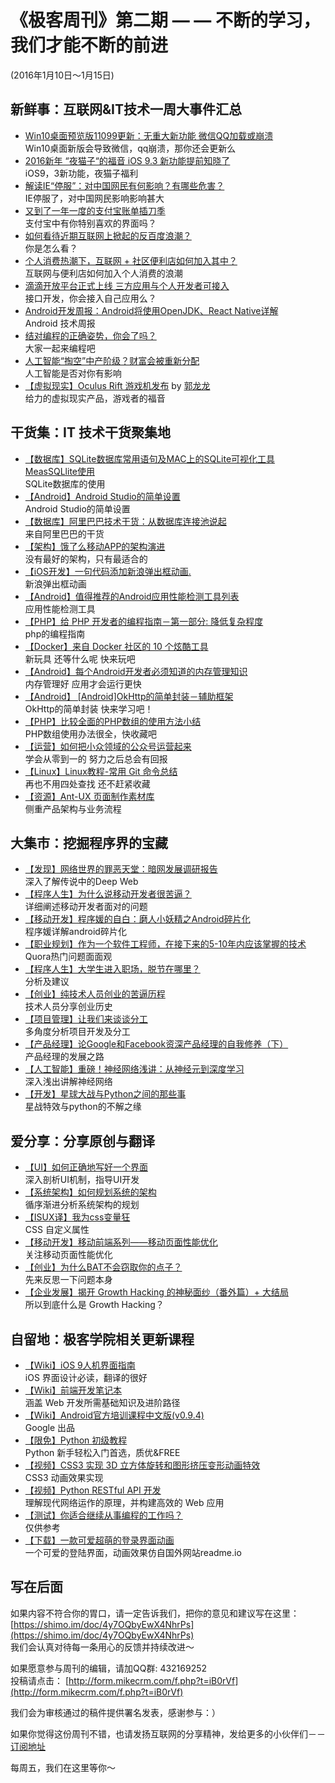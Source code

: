 # 《极客周刊》第二期 — — 不断的学习，我们才能不断的前进

(2016年1月10日～1月15日)

## 新鲜事：互联网&IT技术一周大事件汇总 

- [Win10桌面预览版11099更新：无重大新功能 微信QQ加载或崩溃](http://t.qianzhan.com/mob/detail/160114-58a9e27c.html) 
<br>Win10桌面新版会导致微信，qq崩溃，那你还会更新么
- [2016新年 “夜猫子“的福音 iOS 9.3 新功能提前知晓了](http://www.devstore.cn/new/newInfo/16913.html) 
<br>iOS9，3新功能，夜猫子福利
- [解读IE“停服”：对中国网民有何影响？有哪些危害？](http://www.cnbeta.com/articles/466593.htm) 
<br>IE停服了，对中国网民影响影响甚大
- [又到了一年一度的支付宝账单插刀季](http://www.devstore.cn/new/newInfo/16923.html) 
<br>支付宝中有你特别喜欢的界面吗？
- [如何看待近期互联网上掀起的反百度浪潮？](https://www.zhihu.com/question/39418607) 
<br>你是怎么看？
- [个人消费热潮下，互联网 + 社区便利店如何加入其中？](http://36kr.com/p/5042263.html?ref=head_line_top) 
<br>互联网与便利店如何加入个人消费的浪潮
- [滴滴开放平台正式上线 三方应用与个人开发者可接入](http://dididache.baijia.baidu.com/article/295344) 
<br>接口开发，你会接入自己应用么？
- [Android开发周报：Android将使用OpenJDK、React Native详解](http://dididache.baijia.baidu.com/article/295344) 
<br>Android 技术周报
- [结对编程的正确姿势，你会了吗？](http://blog.jobbole.com/97183/) 
<br>大家一起来编程吧
- [人工智能“掏空”中产阶级？财富会被重新分配](http://tech.163.com/16/0114/09/BD9EPORQ00094OE0.html#index_wit) 
<br>人工智能是否对你有影响
- [【虚拟现实】Oculus Rift 游戏机发布](http://www.cnbeta.com/articles/465305.htm) by [郭龙龙](734675526@qq.com)
<br>给力的虚拟现实产品，游戏者的福音

## 干货集：IT 技术干货聚集地

- [【数据库】SQLite数据库常用语句及MAC上的SQLite可视化工具MeasSQLlite使用](http://my.oschina.net/u/2340880/blog/600820)
<br>SQLite数据库的使用
- [【Android】Android Studio的简单设置](http://ask.android-studio.org/?/article/14)
<br>Android Studio的简单设置
- [【数据库】阿里巴巴技术干货：从数据库连接池说起](http://yq.aliyun.com/articles/47?spm=5176.100240.searchblog.46)
<br>来自阿里巴巴的干货
- [【架构】饿了么移动APP的架构演进](https://mp.weixin.qq.com/s?__biz=MzAxNDUwMzU3Mw==&mid=401044540&idx=1&sn=24b7d8fb655ae6dd5d989d0cb3c08e90)
<br>没有最好的架构，只有最适合的
- [【iOS开发】一句代码添加新浪弹出框动画.](http://bihongbo.com/2015/08/19/sinaAnimation/?hmsr=toutiao.io&utm_medium=toutiao.io&utm_source=toutiao.io)
<br>新浪弹出框动画
- [【Android】值得推荐的Android应用性能检测工具列表](http://zhuanlan.zhihu.com/zmywly8866/20416881?f=tt)
<br>应用性能检测工具
- [【PHP】给 PHP 开发者的编程指南－第一部分: 降低复杂程度](http://www.oschina.net/translate/programming-guidelines-php-developers-part-1-reducing-complexity)
<br>php的编程指南
- [【Docker】来自 Docker 社区的 10 个炫酷工具](http://www.oschina.net/translate/10-cool-tools-docker-community)
<br>新玩具 还等什么呢 快来玩吧
- [【Android】每个Android开发者必须知道的内存管理知识](http://www.open-open.com/lib/view/open1416882901364.html)
<br>内存管理好 应用才会运行更快
- [【Android】 [Android]OkHttp的简单封装－辅助框架](http://blog.csdn.net/qiujuer/article/details/50442600)
<br>OkHttp的简单封装 快来学习吧！
- [【PHP】比较全面的PHP数组的使用方法小结](http://www.phpxuexi.com/PHPrumen/201411/3502.html)
<br>PHP数组使用办法很全，快收藏吧
- [【运营】如何把小众领域的公众号运营起来](http://www.chanpin100.com/archives/36704)
<br>学会从零到一的 努力之后总会有回报
- [【Linux】Linux教程-常用 Git 命令总结](http://www.pythontab.com/html/2015/linuxkaiyuan_1224/999.html)
<br>再也不用四处查找 还不赶紧收藏
- [【资源】Ant-UX 页面制作素材库](https://github.com/ant-design/ant-ux)
<br>侧重产品架构与业务流程

## 大集市：挖掘程序界的宝藏 
 
- [【发现】网络世界的罪恶天堂：暗网发展调研报告](http://www.freebuf.com/articles/92296.html)
<br>深入了解传说中的Deep Web
- [【程序人生】为什么说移动开发者很苦逼？](http://36kr.com/p/5042258.html)
<br>详细阐述移动开发者面对的问题
- [【移动开发】程序媛的自白：磨人小妖精之Android碎片化](http://geek.csdn.net/news/detail/50851)
<br>程序媛详解android碎片化
- [【职业规划】作为一个软件工程师，在接下来的5-10年内应该掌握的技术](http://webres.wang/the-best-skill-set-to-have-for-the-next-5-10-years/)
<br>Quora热门问题面面观
- [【程序人生】大学生进入职场，脱节在哪里？](http://www.phpxs.com/post/4576)
<br>分析及建议
- [【创业】纯技术人员创业的苦逼历程](http://mp.weixin.qq.com/s?__biz=MzA5MzYyNzc1OA==&mid=401625899&idx=1&sn=0ae085dd8998c1673718063f41afe695&scene=0#wechat_redirect)
<br>技术人员分享创业历史
- [【项目管理】让我们来谈谈分工](http://coolshell.cn/articles/17295.html)
<br>多角度分析项目开发及分工
- [【产品经理】论Google和Facebook资深产品经理的自我修养（下）](http://36kr.com/p/5041380.html)
<br>产品经理的发展之路
- [【人工智能】重磅！神经网络浅讲：从神经元到深度学习](http://www.36dsj.com/archives/39775)
<br>深入浅出讲解神经网络
- [【开发】星球大战与Python之间的那些事](http://codingpy.com/article/what-python-got-to-do-with-star-wars/)
<br>星战特效与python的不解之缘

## 爱分享：分享原创与翻译

- [【UI】如何正确地写好一个界面](http://oncenote.com/2015/12/08/How-to-build-UI/)
<br>深入剖析UI机制，指导UI开发
- [【系统架构】如何规划系统的架构](http://zhuanlan.zhihu.com/justinlam/20325726)
<br>循序渐进分析系统架构的规划
- [【ISUX译】我为css变量狂](http://isux.tencent.com/why-im-excited-about-native-css-variables.html)
<br>CSS 自定义属性
- [【移动开发】移动前端系列——移动页面性能优化](http://www.zcool.com.cn/article/ZMzg0NDMy.html)
<br>关注移动页面性能优化
- [【创业】为什么BAT不会窃取你的点子？](http://www.jianshu.com/p/18b9981bf552)
<br>先来反思一下问题本身
- [【企业发展】揭开 Growth Hacking 的神秘面纱（番外篇）+ 大结局](http://zhuanlan.zhihu.com/qinchao/20322079)
<br>所以到底什么是 Growth Hacking？

## 自留地：极客学院相关更新课程

- [【Wiki】iOS 9人机界面指南](http://wiki.jikexueyuan.com/project/ios-9-human-computer-interface-guidelines/)
<br>iOS 界面设计必读，翻译的很好
- [【Wiki】前端开发笔记本](http://wiki.jikexueyuan.com/project/fend_note/)
<br>涵盖 Web 开发所需基础知识及进阶路径
- [【Wiki】Android官方培训课程中文版(v0.9.4)](http://wiki.jikexueyuan.com/project/android-training-geek/)
<br>Google 出品
- [【限免】Python 初级教程](http://ke.jikexueyuan.com/xilie/34?huodong=xilie34_kuaixun_0111)
<br>Python 新手轻松入门首选，质优&FREE
- [【视频】CSS3 实现 3D 立方体旋转和图形挤压变形动画特效 ](http://www.jikexueyuan.com/course/2433.html)
<br>CSS3 动画效果实现
- [【视频】Python RESTful API 开发](http://ke.jikexueyuan.com/xilie/20)
<br>理解现代网络运作的原理，并构建高效的 Web 应用
- [【测试】你适合继续从事编程的工作吗？](http://mp.weixin.qq.com/s?__biz=MjM5ODE0MTM1MA==&mid=401616853&idx=3&sn=ed63ed884ca9fec2a2c0407b918e0668#rd)
<br>仅供参考
- [【下载】一款可爱超萌的登录界面动画](http://download.jikexueyuan.com/detail/id/1301.html)
<br>一个可爱的登陆界面，动画效果仿自国外网站readme.io

## 写在后面

如果内容不符合你的胃口，请一定告诉我们，把你的意见和建议写在这里： [https://shimo.im/doc/4y7OQbyEwX4NhrPs](https://shimo.im/doc/4y7OQbyEwX4NhrPs)   
我们会认真对待每一条用心的反馈并持续改进～

如果愿意参与周刊的编辑，请加QQ群: 432169252   
投稿请点击： [http://form.mikecrm.com/f.php?t=iB0rVf](http://form.mikecrm.com/f.php?t=iB0rVf)   

我们会为审核通过的稿件提供署名发表，感谢参与：）   

如果你觉得这份周刊不错，也请发扬互联网的分享精神，发给更多的小伙伴们－－[订阅地址](http://list.qq.com/cgi-bin/qf_invite?id=83392b8505dd16951d180f02fe45e724a4f0c455983ca581)

每周五，我们在这里等你～
